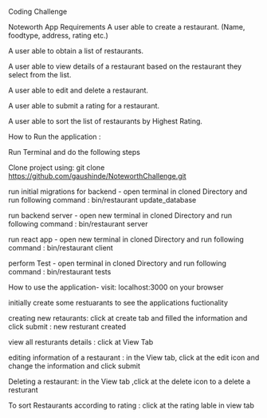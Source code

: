 Coding Challenge

Noteworth App Requirements
A user able to create a restaurant. (Name, foodtype, address, rating etc.)

A user able to obtain a list of restaurants.

A user able to view details of a restaurant based on the restaurant they select from the list.

A user able to edit and delete a restaurant.

A user able to submit a rating for a restaurant.

A user able to sort the list of restaurants by Highest Rating.

How to Run the application :

Run Terminal and do the following steps

Clone project using:
git clone https://github.com/gaushinde/NoteworthChallenge.git


run initial migrations for backend - open terminal in cloned Directory and run following command :
bin/restaurant update_database

run backend server - open new terminal in cloned Directory and run following command :
bin/restaurant server

run react app - open new terminal in cloned Directory and run following command :
bin/restaurant client

perform Test - open terminal in cloned Directory and run following command :
bin/restaurant tests


How to use the application-
visit:
localhost:3000
on your browser

initially create some restuarants to see the applications fuctionality

creating new retaurants:
click at create tab and filled the information and click submit : new resturant created

view all resturants details :
click at View Tab

editing information of a restaurant :
in the View tab, click at the edit icon and change the information and click submit

Deleting a restaurant:
in the View tab ,click at the delete icon to a delete a resturant


To sort Restaurants according to rating :
click at the rating lable in view tab





